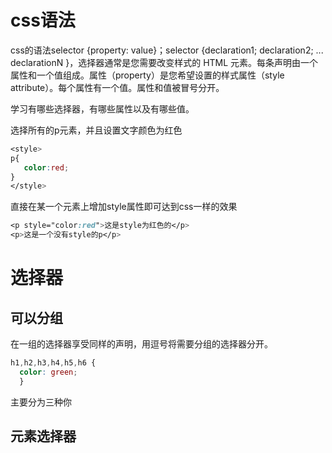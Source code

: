 # css语法
css的语法selector {property:  value}；selector {declaration1; declaration2; ... declarationN }，选择器通常是您需要改变样式的 HTML 元素。每条声明由一个属性和一个值组成。属性（property）是您希望设置的样式属性（style attribute）。每个属性有一个值。属性和值被冒号分开。

学习有哪些选择器，有哪些属性以及有哪些值。

选择所有的p元素，并且设置文字颜色为红色
```css
<style>
p{
   color:red;
}
</style>
```

直接在某一个元素上增加style属性即可达到css一样的效果
```css
<p style="color:red">这是style为红色的</p>
<p>这是一个没有style的p</p>
```

# 选择器
## 可以分组
在一组的选择器享受同样的声明，用逗号将需要分组的选择器分开。
```css
h1,h2,h3,h4,h5,h6 {
  color: green;
  }
  ```
  
主要分为三种你
## 元素选择器
